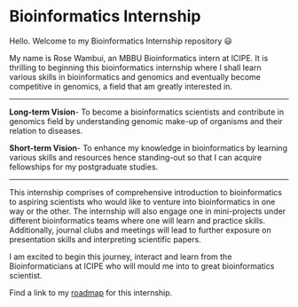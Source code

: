 # Bioinformatics Internship 

Hello. Welcome to my Bioinformatics Internship repository :smiley:

My name is Rose Wambui, an MBBU Bioinformatics intern at ICIPE. It is thrilling to beginning this bioinformatics internship where I shall learn various skills in bioinformatics and genomics and eventually become competitive in genomics, a field that am greatly interested in.

---
**Long-term Vision**- To become a bioinformatics scientists and contribute in genomics field by understanding genomic make-up of organisms and their relation to diseases.

**Short-term Vision**- To enhance my knowledge in bioinformatics by learning various skills and resources hence standing-out so that I can acquire fellowships for my postgraduate studies.

---

This internship comprises of comprehensive introduction to bioinformatics to aspiring scientists who would like to venture into bioinformatics in one way or the other. The internship will also engage one in mini-projects under different bioinformatics teams where one will learn and practice skills. Additionally, journal clubs and meetings will lead to further exposure on presentation skills and interpreting scientific papers.

I am excited to begin this journey, interact and learn from the Bioinformaticians at ICIPE who will mould me into to great bioinformatics scientist.

Find a link to my [roadmap](https://github.com/Gatheru-rose/rose_bioinformatics_intern/blob/main/roadmap.md) for this internship.
